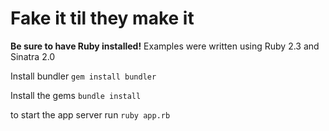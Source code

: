 # Fake it til they make it

**Be sure to have Ruby installed!**
Examples were written using Ruby 2.3 and Sinatra 2.0

Install bundler 
`gem install bundler`

Install the gems
`bundle install`





to start the app server run
`ruby app.rb`